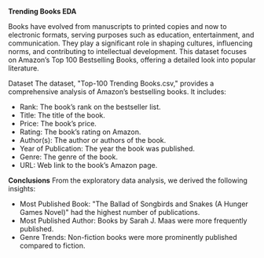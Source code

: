 **Trending Books EDA**

Books have evolved from manuscripts to printed copies and now to electronic formats, serving purposes such as education, entertainment, and communication. They play a significant role in shaping cultures, influencing norms, and contributing to intellectual development. This dataset focuses on Amazon’s Top 100 Bestselling Books, offering a detailed look into popular literature.

Dataset
The dataset, "Top-100 Trending Books.csv," provides a comprehensive analysis of Amazon’s bestselling books. It includes:

  - Rank: The book’s rank on the bestseller list.
  - Title: The title of the book.
  - Price: The book’s price.
  - Rating: The book’s rating on Amazon.
  - Author(s): The author or authors of the book.
  - Year of Publication: The year the book was published.
  - Genre: The genre of the book.
  - URL: Web link to the book’s Amazon page.

**Conclusions**
From the exploratory data analysis, we derived the following insights:

  - Most Published Book: "The Ballad of Songbirds and Snakes (A Hunger Games Novel)" had the highest number of publications.
  - Most Published Author: Books by Sarah J. Maas were more frequently published.
  - Genre Trends: Non-fiction books were more prominently published compared to fiction.
